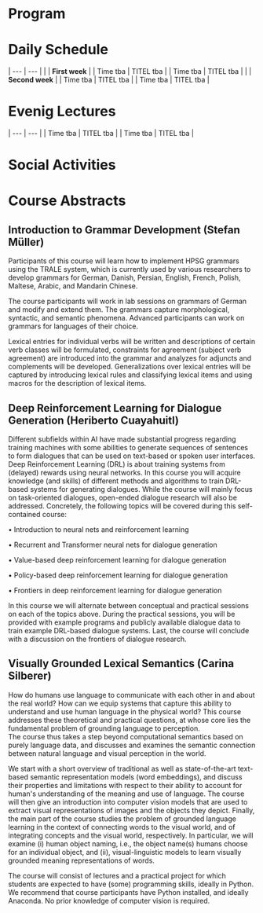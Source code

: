 # Program

# Daily Schedule

| --- | --- |
|     | **First week**    |
| Time tba | TITEL tba    |
| Time tba | TITEL tba    |
|     | **Second week**   |
| Time tba | TITEL tba    |
| Time tba | TITEL tba    |

# Evenig Lectures

| --- | --- |
| Time tba | TITEL tba |
| Time tba | TITEL tba |

# Social Activities

# Course Abstracts

## Introduction to Grammar Development (Stefan Müller) 
Participants of this course will learn how to implement HPSG grammars using the TRALE system, which is currently used by various researchers to develop grammars for German, Danish, Persian, English, French, Polish, Maltese, Arabic, and Mandarin Chinese.

The course participants will work in lab sessions on grammars of German and modify and extend them. The grammars capture morphological, syntactic, and semantic phenomena. Advanced participants can work on grammars for languages of their choice.

Lexical entries for individual verbs will be written and descriptions of certain verb classes will be formulated, constraints for agreement (subject verb agreement) are introduced into the grammar and analyzes for adjuncts and complements will be developed. Generalizations over lexical entries will be captured by introducing lexical rules and classifying lexical items and using macros for the description of lexical items.

## Deep Reinforcement Learning for Dialogue Generation (Heriberto Cuayahuitl)
Different subfields within AI have made substantial progress regarding training machines with some abilities to generate sequences of sentences to form dialogues that can be used on text-based or spoken user interfaces. Deep Reinforcement Learning (DRL) is about training systems from (delayed) rewards using neural networks. In this course you will acquire knowledge (and skills) of different methods and algorithms to train DRL-based systems for generating dialogues. While the course will mainly focus on task-oriented dialogues, open-ended dialogue research will also be addressed. Concretely, the following topics will be covered during this self-contained course:

•	Introduction to neural nets and reinforcement learning

•	Recurrent and Transformer neural nets for dialogue generation

•	Value-based deep reinforcement learning for dialogue generation

•	Policy-based deep reinforcement learning for dialogue generation

•	Frontiers in deep reinforcement learning for dialogue generation

In this course we will alternate between conceptual and practical sessions on each of the topics above. During the practical sessions, you will be provided with example programs and publicly available dialogue data to train example DRL-based dialogue systems. Last, the course will conclude with a discussion on the frontiers of dialogue research.

## Visually Grounded Lexical Semantics (Carina Silberer)
How do humans use language to communicate with each other in and about the real world? How can we equip systems that capture this ability to understand and use human language in the physical world? This course addresses these theoretical and practical questions, at whose core lies the fundamental problem of grounding language to perception.  
The course thus takes a step beyond computational semantics based on purely language data, and  discusses and examines the semantic connection between natural language and visual perception in the world. 

We start with a short overview of traditional as well as state-of-the-art text-based semantic representation models (word embeddings), and discuss their properties and limitations with respect to their ability to account for human's understanding of the meaning and use of language. 
The course will then give an introduction into computer vision models that are used to extract visual representations of images and the objects they depict. 
Finally, the main part of the course studies the problem of grounded language learning in the context of connecting words to the visual world, and of integrating concepts and the visual world, respectively. In particular, we will examine (i) human object naming, i.e., the object name(s) humans choose for an individual object, and (ii), visual-linguistic models to learn visually grounded meaning representations of words. 

The course will consist of lectures and a practical project for which students are expected to have (some) programming skills, ideally in Python. We recommend that course participants have Python installed, and ideally Anaconda. No prior knowledge of computer vision is required. 
